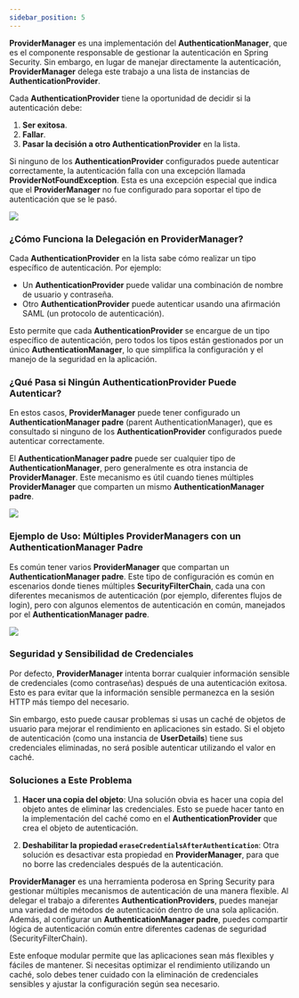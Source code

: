 ```yaml
---
sidebar_position: 5
---
```



**ProviderManager** es una implementación del **AuthenticationManager**, que es el componente responsable de gestionar la autenticación en Spring Security. Sin embargo, en lugar de manejar directamente la autenticación, **ProviderManager** delega este trabajo a una lista de instancias de **AuthenticationProvider**. 

<Card>

Cada **AuthenticationProvider** tiene la oportunidad de decidir si la autenticación debe:

1. **Ser exitosa**.
2. **Fallar**.
3. **Pasar la decisión a otro AuthenticationProvider** en la lista.
    
</Card>

<Card>

Si ninguno de los **AuthenticationProvider** configurados puede autenticar correctamente, la autenticación falla con una excepción llamada **ProviderNotFoundException**. Esta es una excepción especial que indica que el **ProviderManager** no fue configurado para soportar el tipo de autenticación que se le pasó.
    
<Card textAlign='center'>
    
![](https://docs.spring.io/spring-security/reference/_images/servlet/authentication/architecture/providermanager.png)

</Card>

</Card>

<Card>

### ¿Cómo Funciona la Delegación en ProviderManager?

Cada **AuthenticationProvider** en la lista sabe cómo realizar un tipo específico de autenticación. Por ejemplo:

- Un **AuthenticationProvider** puede validar una combinación de nombre de usuario y contraseña.
- Otro **AuthenticationProvider** puede autenticar usando una afirmación SAML (un protocolo de autenticación).
  
Esto permite que cada **AuthenticationProvider** se encargue de un tipo específico de autenticación, pero todos los tipos están gestionados por un único **AuthenticationManager**, lo que simplifica la configuración y el manejo de la seguridad en la aplicación.
    
</Card>

<Card>

### ¿Qué Pasa si Ningún AuthenticationProvider Puede Autenticar?

En estos casos, **ProviderManager** puede tener configurado un **AuthenticationManager padre** (parent AuthenticationManager), que es consultado si ninguno de los **AuthenticationProvider** configurados puede autenticar correctamente. 

El **AuthenticationManager padre** puede ser cualquier tipo de **AuthenticationManager**, pero generalmente es otra instancia de **ProviderManager**. Este mecanismo es útil cuando tienes múltiples **ProviderManager** que comparten un mismo **AuthenticationManager padre**.

<Card textAlign='center'>

![](https://docs.spring.io/spring-security/reference/_images/servlet/authentication/architecture/providermanager-parent.png)
    
</Card>

</Card>

<Card>

### Ejemplo de Uso: Múltiples ProviderManagers con un AuthenticationManager Padre

Es común tener varios **ProviderManager** que compartan un **AuthenticationManager padre**. Este tipo de configuración es común en escenarios donde tienes múltiples **SecurityFilterChain**, cada una con diferentes mecanismos de autenticación (por ejemplo, diferentes flujos de login), pero con algunos elementos de autenticación en común, manejados por el **AuthenticationManager padre**.
    
<Card textAlign='center'>

![](https://docs.spring.io/spring-security/reference/_images/servlet/authentication/architecture/providermanagers-parent.png)
    
</Card>

</Card>

<Card>

### Seguridad y Sensibilidad de Credenciales

Por defecto, **ProviderManager** intenta borrar cualquier información sensible de credenciales (como contraseñas) después de una autenticación exitosa. Esto es para evitar que la información sensible permanezca en la sesión HTTP más tiempo del necesario. 

Sin embargo, esto puede causar problemas si usas un caché de objetos de usuario para mejorar el rendimiento en aplicaciones sin estado. Si el objeto de autenticación (como una instancia de **UserDetails**) tiene sus credenciales eliminadas, no será posible autenticar utilizando el valor en caché.

<Card>

### Soluciones a Este Problema

1. **Hacer una copia del objeto**: Una solución obvia es hacer una copia del objeto antes de eliminar las credenciales. Esto se puede hacer tanto en la implementación del caché como en el **AuthenticationProvider** que crea el objeto de autenticación.
   
2. **Deshabilitar la propiedad `eraseCredentialsAfterAuthentication`**: Otra solución es desactivar esta propiedad en **ProviderManager**, para que no borre las credenciales después de la autenticación.
    
</Card>
    
</Card>


**ProviderManager** es una herramienta poderosa en Spring Security para gestionar múltiples mecanismos de autenticación de una manera flexible. Al delegar el trabajo a diferentes **AuthenticationProviders**, puedes manejar una variedad de métodos de autenticación dentro de una sola aplicación. Además, al configurar un **AuthenticationManager padre**, puedes compartir lógica de autenticación común entre diferentes cadenas de seguridad (SecurityFilterChain).

Este enfoque modular permite que las aplicaciones sean más flexibles y fáciles de mantener. Si necesitas optimizar el rendimiento utilizando un caché, solo debes tener cuidado con la eliminación de credenciales sensibles y ajustar la configuración según sea necesario.
